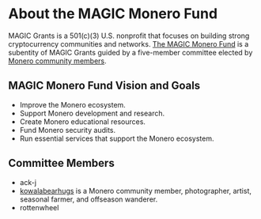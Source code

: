 # About the MAGIC Monero Fund

MAGIC Grants is a 501(c)(3) U.S. nonprofit that focuses on building strong cryptocurrency communities and networks. [The MAGIC Monero Fund](https://magicgrants.org/funds/monero) is a subentity of MAGIC Grants guided by a five-member committee elected by [Monero community members](https://magicgrants.org/funds/monero/monero_fund_voters).

## MAGIC Monero Fund Vision and Goals

* Improve the Monero ecosystem.
* Support Monero development and research.
* Create Monero educational resources.
* Fund Monero security audits.
* Run essential services that support the Monero ecosystem.

## Committee Members

* ack-j
* [kowalabearhugs](https://twitter.com/kowalabearhugs) is a Monero community member, photographer, artist, seasonal farmer, and offseason wanderer.
* rottenwheel
